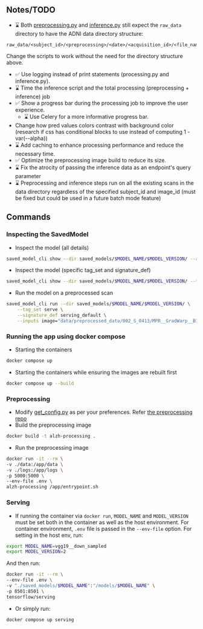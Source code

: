 ## Notes/TODO
- ⌛ Both [preprocessing.py](preprocessing.py) and [inference.py](inference.ipynb) still expect the `raw_data` directory to have the ADNI data directory structure:
```
raw_data/<subject_id>/<preprocessing>/<date>/<acquisition_id>/<file_name>.nii
```
Change the scripts to work without the need for the directory structure above.
- ✅ Use logging instead of print statements (processing.py and inference.py).
- ⌛ Time the inference script and the total processing (preprocessing + inference) job
- ✅ Show a progress bar during the processing job to improve the user experience.
    - ⌛ Use Celery for a more informative progress bar.
- Change how pred values colors contrast with background color (research if css has conditional blocks to use instead of computing 1 - var(--alpha))
- ⌛ Add caching to enhance processing performance and reduce the necessary time.
- ✅ Optimize the preprocessing image build to reduce its size.
- ⌛ Fix the atrocity of passing the inference data as an endpoint's query parameter
- ⌛ Preprocessing and inference steps run on all the existing scans in the data directory regardless of the specified subject_id and image_id (must be fixed but could be used in a future batch mode feature)

## Commands
### Inspecting the SavedModel

- Inspect the model (all details)
```bash
saved_model_cli show --dir saved_models/$MODEL_NAME/$MODEL_VERSION/ --all
```

- Inspect the model (specific tag_set and signature_def)
```bash
saved_model_cli show --dir saved_models/$MODEL_NAME/$MODEL_VERSION/ --tag_set serve --signature_def serving_default
```

- Run the model on a preprocessed scan
```bash
saved_model_cli run --dir saved_models/$MODEL_NAME/$MODEL_VERSION/ \
    --tag_set serve \
    --signature_def serving_default \
    --inputs image="data/preprocessed_data/002_S_0413/MPR__GradWarp__B1_Correction__N3__Scaled/2008-07-31_14_39_56.0/I120917/ADNI_002_S_0413_MR_MPR__GradWarp__B1_Correction__N3__Scaled_Br_20081015122825655_S54591_I120917.npz"[image]
```
### Running the app using docker compose

- Starting the containers
```bash
docker compose up
```

- Starting the containers while ensuring the images are rebuilt first
```bash
docker compose up --build
```
### Preprocessing
- Modify [get_config.py](get_config.py) as per your preferences. Refer [the preprocessing repo](https://github.com/nacer-benyoub/adni_preprocessing/tree/refactor/update-fslinstaller)
- Build the preprocessing image
```bash
docker build -t alzh-processing .
```
- Run the preprocessing image
```bash
docker run -it --rm \
-v ./data:/app/data \
-v ./logs:/app/logs \
-p 5000:5000 \
--env-file .env \
alzh-processing /app/entrypoint.sh
```
### Serving
- If running the container via `docker run`, `MODEL_NAME` and `MODEL_VERSION` must be set both in the container as well as the host environment. For container environment, `.env` file is passed in the `--env-file` option. For setting in the host env, run:
```bash
export MODEL_NAME=vgg19__down_sampled
export MODEL_VERSION=2
```
And then run:
```bash
docker run -it --rm \
--env-file .env \
-v "./saved_models/$MODEL_NAME":"/models/$MODEL_NAME" \
-p 8501:8501 \
tensorflow/serving
```
- Or simply run:
```bash
docker compose up serving
```